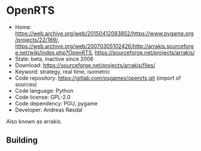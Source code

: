 # OpenRTS

- Home: https://web.archive.org/web/20150412083852/https://www.pygame.org/projects/22/189/, https://web.archive.org/web/20070305102426/http://arrakis.sourceforge.net/wiki/index.php?OpenRTS, https://sourceforge.net/projects/arrakis/
- State: beta, inactive since 2006
- Download: https://sourceforge.net/projects/arrakis/files/
- Keyword: strategy, real time, isometric
- Code repository: https://gitlab.com/osgames/openrts.git (import of sources)
- Code language: Python
- Code license: GPL-2.0
- Code dependency: PGU, pygame
- Developer: Andreas Røsdal

Also known as arrakis.

## Building
